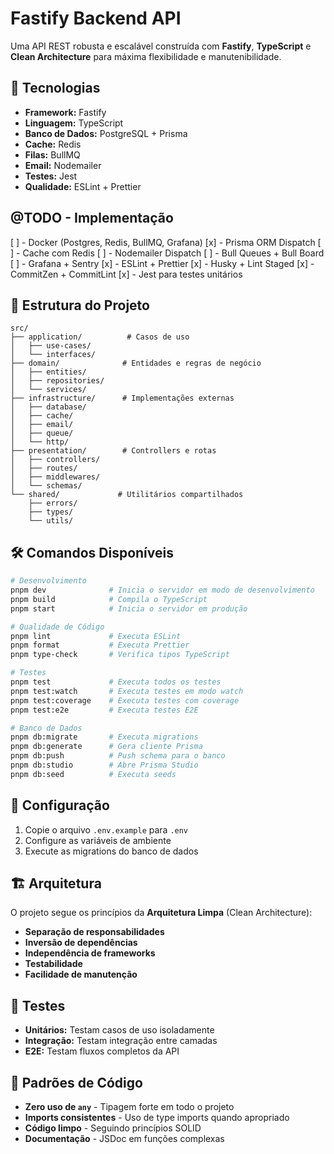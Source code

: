 # Fastify Backend API

Uma API REST robusta e escalável construída com **Fastify**, **TypeScript** e **Clean Architecture** para máxima flexibilidade e manutenibilidade.

## 🚀 Tecnologias

- **Framework:** Fastify
- **Linguagem:** TypeScript
- **Banco de Dados:** PostgreSQL + Prisma
- **Cache:** Redis
- **Filas:** BullMQ
- **Email:** Nodemailer
- **Testes:** Jest
- **Qualidade:** ESLint + Prettier

## @TODO - Implementação
[ ] - Docker (Postgres, Redis, BullMQ, Grafana)
[x] - Prisma ORM Dispatch
[ ] - Cache com Redis
[ ] - Nodemailer Dispatch
[ ] - Bull Queues + Bull Board
[ ] - Grafana + Sentry
[x] - ESLint + Prettier
[x] - Husky + Lint Staged
[x] - CommitZen + CommitLint
[x] - Jest para testes unitários

## 📁 Estrutura do Projeto

```
src/
├── application/          # Casos de uso
│   ├── use-cases/
│   └── interfaces/
├── domain/              # Entidades e regras de negócio
│   ├── entities/
│   ├── repositories/
│   └── services/
├── infrastructure/      # Implementações externas
│   ├── database/
│   ├── cache/
│   ├── email/
│   ├── queue/
│   └── http/
├── presentation/        # Controllers e rotas
│   ├── controllers/
│   ├── routes/
│   ├── middlewares/
│   └── schemas/
└── shared/             # Utilitários compartilhados
    ├── errors/
    ├── types/
    └── utils/
```

## 🛠️ Comandos Disponíveis

```bash
# Desenvolvimento
pnpm dev              # Inicia o servidor em modo de desenvolvimento
pnpm build            # Compila o TypeScript
pnpm start            # Inicia o servidor em produção

# Qualidade de Código
pnpm lint             # Executa ESLint
pnpm format           # Executa Prettier
pnpm type-check       # Verifica tipos TypeScript

# Testes
pnpm test             # Executa todos os testes
pnpm test:watch       # Executa testes em modo watch
pnpm test:coverage    # Executa testes com coverage
pnpm test:e2e         # Executa testes E2E

# Banco de Dados
pnpm db:migrate       # Executa migrations
pnpm db:generate      # Gera cliente Prisma
pnpm db:push          # Push schema para o banco
pnpm db:studio        # Abre Prisma Studio
pnpm db:seed          # Executa seeds
```

## 🔧 Configuração

1. Copie o arquivo `.env.example` para `.env`
2. Configure as variáveis de ambiente
3. Execute as migrations do banco de dados

## 🏗️ Arquitetura

O projeto segue os princípios da **Arquitetura Limpa** (Clean Architecture):

- **Separação de responsabilidades**
- **Inversão de dependências**
- **Independência de frameworks**
- **Testabilidade**
- **Facilidade de manutenção**

## 🧪 Testes

- **Unitários:** Testam casos de uso isoladamente
- **Integração:** Testam integração entre camadas
- **E2E:** Testam fluxos completos da API

## 📝 Padrões de Código

- **Zero uso de `any`** - Tipagem forte em todo o projeto
- **Imports consistentes** - Uso de type imports quando apropriado
- **Código limpo** - Seguindo princípios SOLID
- **Documentação** - JSDoc em funções complexas
